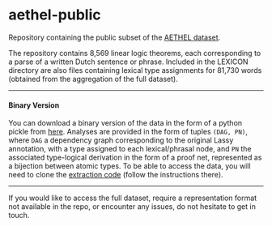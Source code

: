 # aethel-public
Repository containing the public subset of the [AETHEL dataset](http://www.lrec-conf.org/proceedings/lrec2020/pdf/2020.lrec-1.647.pdf).


The repository contains 8,569 linear logic theorems, each corresponding to a parse of a written Dutch sentence or phrase.
Included in the LEXICON directory are also files containing lexical type assignments for 81,730 words 
(obtained from the aggregation of the full dataset). 

---

#### Binary Version
You can download a binary version of the data in the form of a python pickle from 
[here](https://surfdrive.surf.nl/files/index.php/s/jIpWUphW7RSQJ5V).
Analyses are provided in the form of tuples `(DAG, PN)`, where `DAG` a dependency graph corresponding to the 
original Lassy annotation, with a type assigned to each lexical/phrasal node, and `PN` the associated type-logical
derivation in the form of a proof net, represented as a bijection between atomic types.
To be able to access the data, you will need to clone the 
[extraction code](https://github.com/konstantinosKokos/Lassy-TLG-Extraction/tree/master) (follow the instructions there).


---
 
If you would like to access the full dataset, require a representation format not available in the repo, or encounter any issues, do not hesitate to get in touch.
